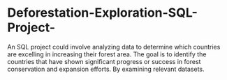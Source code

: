 # Deforestation-Exploration-SQL-Project-
An SQL project could involve analyzing data to determine which countries are excelling in increasing their forest area. The goal is to identify the countries that have shown significant progress or success in forest conservation and expansion efforts. By examining relevant datasets.
